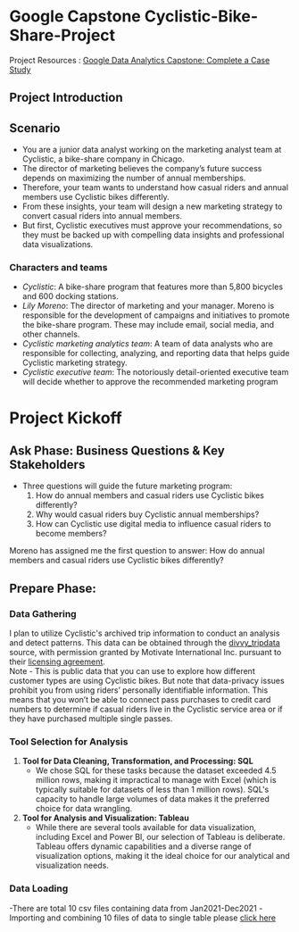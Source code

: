 # Google Capstone Cyclistic-Bike-Share-Project
Project Resources : [Google Data Analytics Capstone: Complete a Case Study](https://www.coursera.org/learn/google-data-analytics-capstone)
## Project Introduction
## Scenario
- You are a junior data analyst working on the marketing analyst team at Cyclistic, a bike-share
company in Chicago.
- The director of marketing believes the company’s future success
depends on maximizing the number of annual memberships.
- Therefore, your team wants to understand how casual riders and annual members use Cyclistic bikes differently.
- From these insights, your team will design a new marketing strategy to convert casual riders into annual
members.
- But first, Cyclistic executives must approve your recommendations, so they must be
backed up with compelling data insights and professional data visualizations.
### Characters and teams
- *Cyclistic*: A bike-share program that features more than 5,800 bicycles and 600
docking stations.
- *Lily Moreno*: The director of marketing and your manager. Moreno is responsible for
the development of campaigns and initiatives to promote the bike-share program.
These may include email, social media, and other channels.
- *Cyclistic marketing analytics team*: A team of data analysts who are responsible for
collecting, analyzing, and reporting data that helps guide Cyclistic marketing strategy.
- *Cyclistic executive team*: The notoriously detail-oriented executive team will decide
whether to approve the recommended marketing program

# Project Kickoff 
## Ask Phase: Business Questions & Key Stakeholders

- Three questions will guide the future marketing program:  
	1. How do annual members and casual riders use Cyclistic bikes differently?  
	2. Why would casual riders buy Cyclistic annual memberships?  
	3. How can Cyclistic use digital media to influence casual riders to become members?  

Moreno has assigned me the first question to answer: How do annual members and casual riders use Cyclistic bikes differently?

## Prepare Phase:
### Data Gathering

I plan to utilize Cyclistic's archived trip information to conduct an analysis and detect patterns. This data can be obtained through the [divvy_tripdata](https://divvy-tripdata.s3.amazonaws.com/index.html) source, with permission granted by Motivate International Inc. pursuant to their [licensing agreement](https://ride.divvybikes.com/data-license-agreement).  
Note - This is public data that you can use to explore how different customer types are using Cyclistic bikes. But note that data-privacy issues prohibit you from using riders’ personally identifiable information. This means that you won’t be able to connect pass purchases to credit card numbers to determine if casual riders live in the Cyclistic service area or if they have purchased multiple single passes.
### Tool Selection for Analysis
1. **Tool for Data Cleaning, Transformation, and Processing: SQL**
	- We chose SQL for these tasks because the dataset exceeded 4.5 million rows, making it impractical to manage with Excel (which is typically suitable for datasets of less than 1 million rows). SQL's capacity to handle large volumes of data makes it the preferred choice for data wrangling.
2. **Tool for Analysis and Visualization: Tableau**
	- While there are several tools available for data visualization, including Excel and Power BI, our selection of Tableau is deliberate. Tableau offers dynamic capabilities and a diverse range of visualization options, making it the ideal choice for our analytical and visualization needs.
### Data Loading
-There are total 10 csv files containing data from Jan2021-Dec2021
-Importing and combining 10 files of data to single table please [click here](https://github.com/sushant20081998/Cyclistic-Bike-Share-Project/blob/main/Data%20Collection.md)
